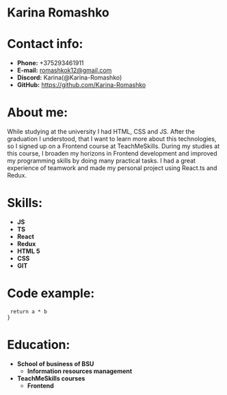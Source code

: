 # Karina Romashko

# Contact info:
* __Phone:__ +375293461911
* __E-mail:__  romashkok12@gmail.com
* __Discord:__  Karina(@Karina-Romashko)
* __GitHub:__  https://github.com/Karina-Romashko

# About me:

 While studying at the university I had HTML, CSS and JS. After the graduation I understood, that I want to learn more about this technologies, so I signed up on a Frontend course at TeachMeSkills. During my studies at this course, I broaden my horizons in Frontend development and improved my programming skills by doing many practical tasks. I had a great experience of teamwork and made my personal project using React.ts and Redux.

# Skills:

* __JS__
* __TS__
* __React__
* __Redux__
* __HTML 5__
* __CSS__
* __GIT__ 

# Code example:

```function multiply(a, b){
 return a * b
}
```

# Education:

* __School of business of BSU__
    * __Information resources management__
* __TeachMeSkills courses__
    * __Frontend__

